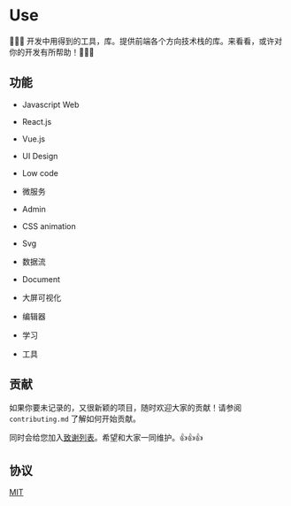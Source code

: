 
# Use

👏👏👏 开发中用得到的工具，库。提供前端各个方向技术栈的库。来看看，或许对你的开发有所帮助！🎉🎉🎉


## 功能

- Javascript Web

- React.js
- Vue.js
- UI Design
- Low code
- 微服务
- Admin
- CSS animation
- Svg
- 数据流
- Document
- 大屏可视化
- 编辑器
- 学习
- 工具


## 贡献

如果你要未记录的，又很新颖的项目，随时欢迎大家的贡献！请参阅 `contributing.md` 了解如何开始贡献。

同时会给您加入[致谢列表]()。希望和大家一同维护。👍👍👍


## 协议

[MIT](https://choosealicense.com/licenses/mit/)

